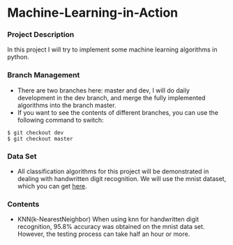 # Machine-Learning-in-Action
### Project Description
In this project I will try to implement some machine learning algorithms in python.
### Branch Management
* There are two branches here: master and dev, I will do daily development in the dev branch, and merge the fully implemented algorithms into the branch master.
* If you want to see the contents of different branches, you can use the following command to switch:
```
$ git checkout dev
$ git checkout master
```
### Data Set
* All classification algorithms for this project will be demonstrated in dealing with handwritten digit recognition. We will use the mnist dataset, which you can get [here](http://yann.lecun.com/exdb/mnist/).

### Contents
* KNN(k-NearestNeighbor)
  When using knn for handwritten digit recognition, 95.8% accuracy was obtained on the mnist data set. However, the testing process can take half an hour or more.
  